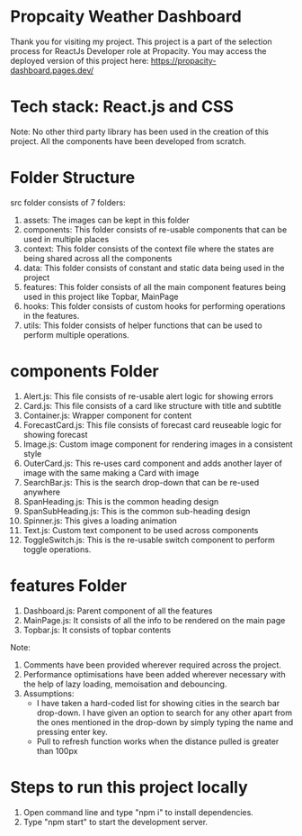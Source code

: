 # Propcaity Weather Dashboard
Thank you for visiting my project. This project is a part of the selection process for ReactJs Developer role at Propacity.
You may access the deployed version of this project here:
https://propacity-dashboard.pages.dev/

# Tech stack: React.js and CSS
Note: No other third party library has been used in the creation of this project. All the components have been developed from scratch.

# Folder Structure
src folder consists of 7 folders:
1. assets: The images can be kept in this folder
2. components: This folder consists of re-usable components that can be used in multiple places
3. context: This folder consists of the context file where the states are being shared across all the components
4. data: This folder consists of constant and static data being used in the project
5. features: This folder consists of all the main component features being used in this project like Topbar, MainPage
6. hooks: This folder consists of custom hooks for performing operations in the features.
7. utils: This folder consists of helper functions that can be used to perform multiple operations.

# components Folder
1. Alert.js: This file consists of re-usable alert logic for showing errors
2. Card.js: This file consists of a card like structure with title and subtitle
3. Container.js: Wrapper component for content
4. ForecastCard.js: This file consists of forecast card reuseable logic for showing forecast
5. Image.js: Custom image component for rendering images in a consistent style
6. OuterCard.js: This re-uses card component and adds another layer of image with the same making a Card with image
7. SearchBar.js: This is the search drop-down that can be re-used anywhere
8. SpanHeading.js: This is the common heading design
9. SpanSubHeading.js: This is the common sub-heading design
10. Spinner.js: This gives a loading animation
11. Text.js: Custom text component to be used across components
12. ToggleSwitch.js: This is the re-usable switch component to perform toggle operations.

# features Folder
1. Dashboard.js: Parent component of all the features
2. MainPage.js: It consists of all the info to be rendered on the main page
3. Topbar.js: It consists of topbar contents

Note: 
1. Comments have been provided wherever required across the project. 
2. Performance optimisations have been added wherever necessary with the help of lazy loading, memoisation and debouncing.
3. Assumptions: 
    - I have taken a hard-coded list for showing cities in the search bar drop-down. I have given an option to search for any other apart from the ones mentioned in the drop-down by simply typing the name and pressing enter key.
    - Pull to refresh function works when the distance pulled is greater than 100px


# Steps to run this project locally
1. Open command line and type "npm i" to install dependencies.
2. Type "npm start" to start the development server.